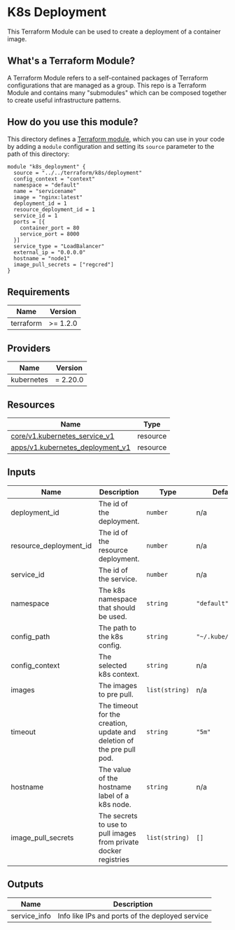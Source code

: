 # K8s Deployment

This Terraform Module can be used to create a deployment of a container image.

## What's a Terraform Module?

A Terraform Module refers to a self-contained packages of Terraform configurations that are
managed as a group. This repo is a Terraform Module and contains many "submodules" which can be
composed together to create useful infrastructure patterns.

## How do you use this module?

This directory defines a [Terraform module](https://www.terraform.io/docs/modules/usage.html),
which you can use in your code by adding a `module` configuration and setting its `source`
parameter to the path of this directory:

```hcl
module "k8s_deployment" {
  source = "../../terraform/k8s/deployment"
  config_context = "context"
  namespace = "default"
  name = "servicename"
  image = "nginx:latest"
  deployment_id = 1
  resource_deployment_id = 1
  service_id = 1
  ports = [{
    container_port = 80
    service_port = 8000
  }]
  service_type = "LoadBalancer"
  external_ip = "0.0.0.0"
  hostname = "node1"
  image_pull_secrets = ["regcred"]
}
```

<!-- BEGIN_TF_DOCS -->

## Requirements

| Name       | Version   |
|------------|-----------|
| terraform  | \>= 1.2.0 |

## Providers

| Name       | Version  |
|------------|----------|
| kubernetes | = 2.20.0 |

## Resources

| Name                                                                                                                                 | Type     |
|--------------------------------------------------------------------------------------------------------------------------------------|----------|
| [core/v1.kubernetes_service_v1](https://registry.terraform.io/providers/hashicorp/kubernetes/latest/docs/resources/service_v1)       | resource |
| [apps/v1.kubernetes_deployment_v1](https://registry.terraform.io/providers/hashicorp/kubernetes/latest/docs/resources/deployment_v1) | resource |

## Inputs

| Name                   | Description                                                            | Type           | Default            | Required |
|------------------------|------------------------------------------------------------------------|----------------|--------------------|:--------:|
| deployment_id          | The id of the deployment.                                              | `number`       | n/a                |   yes    |
| resource_deployment_id | The id of the resource deployment.                                     | `number`       | n/a                |   yes    |
| service_id             | The id of the service.                                                 | `number`       | n/a                |   yes    |
| namespace              | The k8s namespace that should be used.                                 | `string`       | `"default"`        |    no    |
| config_path            | The path to the k8s config.                                            | `string`       | `"~/.kube/config"` |    no    |
| config_context         | The selected k8s context.                                              | `string`       | n/a                |   yes    |
| images                 | The images to pre pull.                                                | `list(string)` | n/a                |   yes    |
| timeout                | The timeout for the creation, update and deletion of the pre pull pod. | `string`       | `"5m"`             |    no    |
| hostname               | The value of the hostname label of a k8s node.                         | `string`       | n/a                |    no    |
| image_pull_secrets     | The secrets to use to pull images from private docker registries       | `list(string)` | `[]`               |    no    |

## Outputs

| Name         | Description                                     |
|--------------|-------------------------------------------------|
| service_info | Info like IPs and ports of the deployed service |

<!-- END_TF_DOCS -->
